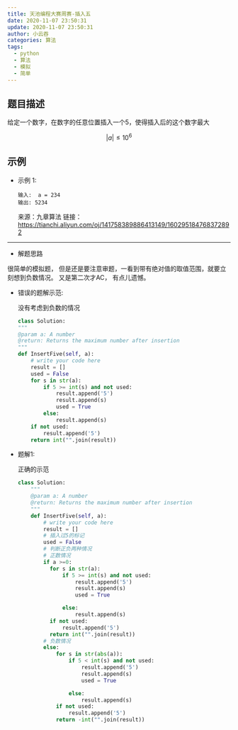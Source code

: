 ```yaml
---
title: 天池编程大赛周赛-插入五
date: 2020-11-07 23:50:31
update: 2020-11-07 23:50:31
author: 小云吞
categories: 算法
tags: 
  - python
  - 算法
  - 模拟
  - 简单
---
```


## 题目描述

给定一个数字，在数字的任意位置插入一个5，使得插入后的这个数字最大

$$|a| \leq 10^6$$

## 示例

- 示例 1:
    ```
    输入:  a = 234
    输出: 5234    
    ```
    来源：九章算法
    链接：https://tianchi.aliyun.com/oj/141758389886413149/160295184768372892
    

---

- 解题思路
    
很简单的模拟题， 但是还是要注意审题，一看到带有绝对值的取值范围，就要立刻想到负数情况。
又是第二次才AC， 有点儿遗憾。

- 错误的题解示范:
   
    没有考虑到负数的情况

    ```python
    class Solution:
    """
    @param a: A number
    @return: Returns the maximum number after insertion
    """
    def InsertFive(self, a):
        # write your code here
        result = []
        used = False
        for s in str(a):
            if 5 >= int(s) and not used:
                result.append('5')
                result.append(s)
                used = True
            else:
                result.append(s)
        if not used:
            result.append('5')
        return int("".join(result))
    ```

- 题解1:
  
  正确的示范

  ```python
  class Solution:
      """
      @param a: A number
      @return: Returns the maximum number after insertion
      """
      def InsertFive(self, a):
          # write your code here
          result = []
          # 插入过5的标记
          used = False
          # 判断正负两种情况
          # 正数情况
          if a >=0:
            for s in str(a):
                if 5 >= int(s) and not used:
                    result.append('5')
                    result.append(s)
                    used = True

                else:
                    result.append(s)
            if not used:
                result.append('5')
            return int("".join(result))
          # 负数情况
          else:
              for s in str(abs(a)):
                  if 5 < int(s) and not used:
                      result.append('5')
                      result.append(s)
                      used = True

                  else:
                      result.append(s)
              if not used:
                  result.append('5')
              return -int("".join(result))
  ```